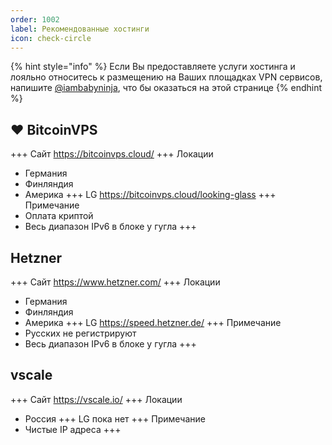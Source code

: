 ```yaml
---
order: 1002
label: Рекомендованные хостинги
icon: check-circle
---
```

{% hint style="info" %}
Если Вы предоставляете услуги хостинга и лояльно относитесь к размещению на Ваших площадках VPN сервисов, напишите [@iambabyninja](https://t.me/iambabyninja), что бы оказаться на этой странице
{% endhint %}

## :heart: BitcoinVPS
+++ Сайт
https://bitcoinvps.cloud/
+++ Локации
- Германия
- Финляндия
- Америка
+++ LG
https://bitcoinvps.cloud/looking-glass
+++ Примечание
- Оплата криптой
- Весь диапазон IPv6 в блоке у гугла
+++

## Hetzner
+++ Сайт
https://www.hetzner.com/
+++ Локации
- Германия
- Финляндия
- Америка
+++ LG
https://speed.hetzner.de/
+++ Примечание
- Русских не регистрируют
- Весь диапазон IPv6 в блоке у гугла
+++




## vscale
+++ Сайт
https://vscale.io/
+++ Локации
- Россия
+++ LG
пока нет
+++ Примечание
- Чистые IP адреса
+++


